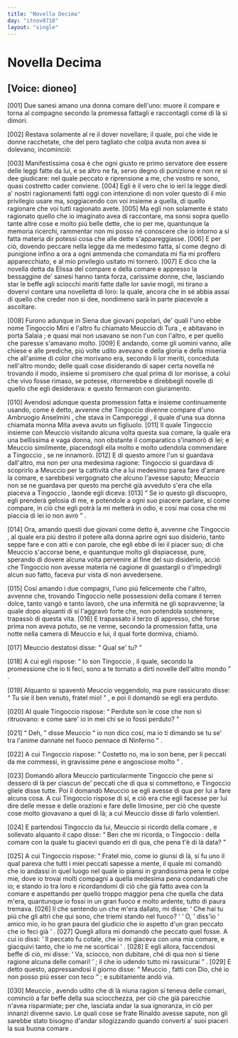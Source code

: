 ```yaml
---
title: "Novella Decima"
day: "itnov0710"
layout: "single"
---
```

<div id="nov0710" type="novella" who="dioneo">
 <h1>
  Novella Decima
 </h1>
 <p>
  <h2>
   [Voice: dioneo]
  </h2>
 </p>
 <argument>
  <p>
   <a name="p07100001">
    [001]
   </a>
   Due sanesi amano una donna comare dell'uno: muore il compare e torna al compagno secondo la promessa fattagli e raccontagli come di l&agrave; si dimori.
  </p>
 </argument>
 <div3 type="commentary" who="author">
  <p>
   <a name="p07100002">
    [002]
   </a>
   Restava solamente al
   <name persref="dioneo" type="person">
    re
   </name>
   il dover novellare; il quale, poi che vide le donne racchetate, che del pero tagliato che colpa avuta non avea si dolevano, incominci&ograve;:
  </p>
 </div3>
 <div3 type="commentary" who="dioneo">
  <p>
   <a name="p07100003">
    [003]
   </a>
   Manifestissima cosa &egrave; che ogni giusto re primo servatore dee essere delle leggi fatte da lui, e se altro ne fa, servo degno di punizione e non re si dee giudicare: nel quale peccato e riprensione a me, che vostro re sono, quasi costretto cader conviene.
   <a name="p07100004">
    [004]
   </a>
   Egli &egrave; il vero che io ieri la legge diedi a' nostri ragionamenti fatti oggi con intenzione di non voler questo d&iacute; il mio privilegio usare ma, soggiacendo con voi insieme a quella, di quello ragionare che voi tutti ragionato avete.
   <a name="p07100005">
    [005]
   </a>
   Ma egli non solamente &egrave; stato ragionato quello che io imaginato avea di raccontare, ma sonsi sopra quello tante altre cose e molto pi&uacute; belle dette, che io per me, quantunque la memoria ricerchi, rammentar non mi posso n&eacute; conoscere che io intorno a s&iacute; fatta materia dir potessi cosa che alle dette s'appareggiasse.
   <a name="p07100006">
    [006]
   </a>
   E per ci&ograve;, dovendo peccare nella legge da me medesimo fatta, s&iacute; come degno di punigione infino a ora a ogni ammenda che comandata mi fia mi proffero apparecchiato, e al mio privilegio usitato mi torner&ograve;.
   <a name="p07100007">
    [007]
   </a>
   E dico che la novella detta da
   <name persref="elissa" type="person">
    Elissa
   </name>
   del compare e della comare e appresso la bessaggine de' sanesi hanno tanta forza, carissime donne, che, lasciando star le beffe agli sciocchi mariti fatte dalle lor savie mogli, mi tirano a dovervi contare una novelletta di loro: la quale, ancora che in s&eacute; abbia assai di quello che creder non si dee, nondimeno sar&agrave; in parte piacevole a ascoltare.
  </p>
 </div3>
 <p>
  <a name="p07100008">
   [008]
  </a>
  Furono adunque in
  <name placeref="siena" type="place">
   Siena
  </name>
  due giovani popolari, de' quali l'uno ebbe nome
  <name persref="tingocciomini" type="person">
   Tingoccio Mini
  </name>
  e l'altro fu chiamato
  <name persref="meucciotura" type="person">
   Meuccio di Tura
  </name>
  , e abitavano in
  <name placeref="portasalaia" type="place">
   porta Salaia
  </name>
  ; e quasi mai non usavano se non l'un con l'altro, e per quello che paresse s'amavano molto.
  <a name="p07100009">
   [009]
  </a>
  E andando, come gli uomini vanno, alle chiese e alle prediche, pi&uacute; volte udito avevano e della gloria e della miseria che all'anime di color che morivano era, secondo li lor meriti, conceduta nell'altro mondo; delle quali cose disiderando di saper certa novella n&eacute; trovando il modo, insieme si promisero che qual prima di lor morisse, a colui che vivo fosse rimaso, se potesse, ritornerebbe e direbbegli novelle di quello che egli desiderava: e questo fermaron con giuramento.
 </p>
 <p>
  <a name="p07100010">
   [010]
  </a>
  Avendosi adunque questa promession fatta e insieme continuamente usando, come &egrave; detto, avvenne che
  <name persref="tingocciomini" type="person">
   Tingoccio
  </name>
  divenne compare d'uno
  <name persref="ambruogioanselmini" type="person">
   Ambruogio Anselmini
  </name>
  , che stava in
  <name placeref="camporeggi" type="place">
   Camporeggi
  </name>
  , il quale d'una sua donna chiamata
  <name persref="mitaanselmini" type="person">
   monna Mita
  </name>
  aveva avuto un figliuolo.
  <a name="p07100011">
   [011]
  </a>
  Il quale
  <name persref="tingocciomini" type="person">
   Tingoccio
  </name>
  insieme con
  <name persref="meucciotura" type="person">
   Meuccio
  </name>
  visitando alcuna volta questa sua comare, la quale era una bellissima e vaga donna, non obstante il comparatico s'inamor&ograve; di lei; e
  <name persref="meucciotura" type="person">
   Meuccio
  </name>
  similmente, piacendogli ella molto e molto udendola commendare a
  <name persref="tingocciomini" type="person">
   Tingoccio
  </name>
  , se ne innamor&ograve;.
  <a name="p07100012">
   [012]
  </a>
  E di questo amore l'un si guardava dall'altro, ma non per una medesima ragione:
  <name persref="tingocciomini" type="person">
   Tingoccio
  </name>
  si guardava di scoprirlo a
  <name persref="meucciotura" type="person">
   Meuccio
  </name>
  per la cattivit&agrave; che a lui medesimo parea fare d'amare la comare, e sarebbesi vergognato che alcuno l'avesse saputo;
  <name persref="meucciotura" type="person">
   Meuccio
  </name>
  non se ne guardava per questo ma perch&eacute; gi&agrave; avveduto s'era che ella piaceva a
  <name persref="tingocciomini" type="person">
   Tingoccio
  </name>
  , laonde egli diceva:
  <a name="p07100013">
   [013]
  </a>
  <q direct="unspecified" who="meucciotura">
   Se io questo gli discuopro, egli prender&agrave; gelosia di me, e potendole a ogni suo piacere parlare, s&iacute; come compare, in ci&ograve; che egli potr&agrave; la mi metter&agrave; in odio, e cos&iacute; mai cosa che mi piaccia di lei io non avr&ograve;
  </q>
  .
 </p>
 <p>
  <a name="p07100014">
   [014]
  </a>
  Ora, amando questi due giovani come detto &egrave;, avvenne che
  <name persref="tingocciomini" type="person">
   Tingoccio
  </name>
  , al quale era pi&uacute; destro il potere alla
  <name persref="mitaanselmini" type="person">
   donna
  </name>
  aprire ogni suo disiderio, tanto seppe fare e con atti e con parole, che egli ebbe di lei il piacer suo; di che
  <name persref="meucciotura" type="person">
   Meuccio
  </name>
  s'accorse bene, e quantunque molto gli dispiacesse, pure, sperando di dovere alcuna volta pervenire al fine del suo disiderio, acci&ograve; che
  <name persref="tingocciomini" type="person">
   Tingoccio
  </name>
  non avesse materia n&eacute; cagione di guastargli o d'impedirgli alcun suo fatto, faceva pur vista di non avvedersene.
 </p>
 <p>
  <a name="p07100015">
   [015]
  </a>
  Cos&iacute; amando i due compagni, l'uno pi&uacute; felicemente che l'altro, avvenne che, trovando
  <name persref="tingocciomini" type="person">
   Tingoccio
  </name>
  nelle possessioni della
  <name persref="mitaanselmini" type="person">
   comare
  </name>
  il terren dolce, tanto vang&ograve; e tanto lavor&ograve;, che una infermit&agrave; ne gli sopravvenne; la quale dopo alquanti d&iacute; s&iacute; l'aggrav&ograve; forte che, non potendola sostenere, trapass&ograve; di questa vita.
  <a name="p07100016">
   [016]
  </a>
  E trapassato il terzo d&iacute; appresso, ch&eacute; forse prima non aveva potuto, se ne venne, secondo la promession fatta, una notte nella camera di
  <name persref="meucciotura" type="person">
   Meuccio
  </name>
  e lui, il qual forte dormiva, chiam&ograve;.
 </p>
 <p>
  <a name="p07100017">
   [017]
  </a>
  <name persref="meucciotura" type="person">
   Meuccio
  </name>
  destatosi disse:
  <q direct="unspecified" who="meucciotura">
   Qual se' tu?
  </q>
 </p>
 <p>
  <a name="p07100018">
   [018]
  </a>
  A cui egli rispose:
  <q direct="unspecified" who="tingocciomini">
   Io son
   <name persref="tingocciomini" type="person">
    Tingoccio
   </name>
   , il quale, secondo la promessione che io ti feci, sono a te tornato a dirti novelle dell'altro mondo
  </q>
  .
 </p>
 <p>
  <a name="p07100019">
   [019]
  </a>
  Alquanto si spavent&ograve;
  <name persref="meucciotura" type="person">
   Meuccio
  </name>
  veggendolo, ma pure rassicurato disse:
  <q direct="unspecified" who="meucciotura">
   Tu sie il ben venuto,
   <name persref="tingocciomini" type="person">
    fratel
   </name>
   mio!
  </q>
  , e poi il domand&ograve; se egli era perduto.
 </p>
 <p>
  <a name="p07100020">
   [020]
  </a>
  Al quale
  <name persref="tingocciomini" type="person">
   Tingoccio
  </name>
  rispose:
  <q direct="unspecified" who="tingocciomini">
   Perdute son le cose che non si ritruovano: e come sare' io in mei chi se io fossi perduto?
  </q>
 </p>
 <p>
  <a name="p07100021">
   [021]
  </a>
  <q direct="unspecified" who="meucciotura">
   Deh,
  </q>
  disse
  <name persref="meucciotura" type="person">
   Meuccio
  </name>
  <q direct="unspecified">
   io non dico cos&iacute;, ma io ti dimando se tu se' tra l'anime dannate nel fuoco pennace di
   <name placeref="inferno" type="place">
    Ninferno
   </name>
  </q>
  .
 </p>
 <p>
  <a name="p07100022">
   [022]
  </a>
  A cui
  <name persref="tingocciomini" type="person">
   Tingoccio
  </name>
  rispose:
  <q direct="unspecified" who="tingocciomini">
   Costetto no, ma io son bene, per li peccati da me commessi, in gravissime pene e angosciose molto
  </q>
  .
 </p>
 <p>
  <a name="p07100023">
   [023]
  </a>
  Domand&ograve; allora
  <name persref="meucciotura" type="person">
   Meuccio
  </name>
  particularmente
  <name persref="tingocciomini" type="person">
   Tingoccio
  </name>
  che pene si dessero di l&agrave; per ciascun de' peccati che di qua si commettono, e
  <name persref="tingocciomini" type="person">
   Tingoccio
  </name>
  gliele disse tutte. Poi il domand&ograve;
  <name persref="meucciotura" type="person">
   Meuccio
  </name>
  se egli avesse di qua per lui a fare alcuna cosa. A cui
  <name persref="tingocciomini" type="person">
   Tingoccio
  </name>
  rispose di s&iacute;, e ci&ograve; era che egli facesse per lui dire delle messe e delle orazioni e fare delle limosine, per ci&ograve; che queste cose molto giovavano a quei di l&agrave;; a cui
  <name persref="meucciotura" type="person">
   Meuccio
  </name>
  disse di farlo volentieri.
 </p>
 <p>
  <a name="p07100024">
   [024]
  </a>
  E partendosi
  <name persref="tingocciomini" type="person">
   Tingoccio
  </name>
  da lui,
  <name persref="meucciotura" type="person">
   Meuccio
  </name>
  si ricord&ograve; della
  <name persref="mitaanselmini" type="person">
   comare
  </name>
  , e sollevato alquanto il capo disse:
  <q direct="unspecified" who="meucciotura">
   Ben che mi ricorda, o
   <name persref="tingocciomini" type="person">
    Tingoccio
   </name>
   : della comare con la quale tu giacevi quando eri di qua, che pena t'&egrave; di l&agrave; data?
  </q>
 </p>
 <p>
  <a name="p07100025">
   [025]
  </a>
  A cui
  <name persref="tingocciomini" type="person">
   Tingoccio
  </name>
  rispose:
  <q direct="unspecified" who="tingocciomini">
   <name persref="meucciotura" type="person">
    Fratel
   </name>
   mio, come io giunsi di l&agrave;, s&iacute; fu uno il qual pareva che tutti i miei peccati sapesse a mente, il quale mi comand&ograve; che io andassi in quel luogo nel quale io piansi in grandissima pena le colpe mie, dove io trovai molti compagni a quella medesima pena condannati che io; e stando io tra loro e ricordandomi di ci&ograve; che gi&agrave; fatto avea con
   <name persref="mitaanselmini" type="person">
    la comare
   </name>
   e aspettando per quello troppo maggior pena che quella che data m'era, quantunque io fossi in un gran fuoco e molto ardente, tutto di paura tremava.
   <a name="p07100026">
    [026]
   </a>
   Il che sentendo un che m'era dallato, mi disse:
   <q direct="unspecified" who="uomo-0710">
    Che hai tu pi&uacute; che gli altri che qui sono, che triemi stando nel fuoco?
   </q>
   <q direct="unspecified" who="tingocciomini">
    O,
   </q>
   diss'io
   <q direct="unspecified">
    amico mio, io ho gran paura del giudicio che io aspetto d'un gran peccato che io feci gi&agrave;
   </q>
   .
   <a name="p07100027">
    [027]
   </a>
   Quegli allora mi domand&ograve; che peccato quel fosse. A cui io dissi:
   <q direct="unspecified" who="tingocciomini">
    Il peccato fu cotale, che io mi giaceva con una mia comare, e giacquivi tanto, che io me ne scorticai
   </q>
   .
   <a name="p07100028">
    [028]
   </a>
   E egli allora, faccendosi beffe di ci&ograve;, mi disse:
   <q direct="unspecified" who="uomo-0710">
    Va, sciocco, non dubitare, ch&eacute; di qua non si tiene ragione alcuna delle comari!
   </q>
   ; il che io udendo tutto mi rassicurai
  </q>
  .
  <a name="p07100029">
   [029]
  </a>
  E detto questo, appressandosi il giorno disse:
  <q direct="unspecified" who="tingocciomini">
   <name persref="meucciotura" type="person">
    Meuccio
   </name>
   , fatti con Dio, ch&eacute; io non posso pi&uacute; esser con teco
  </q>
  ; e subitamente and&ograve; via.
 </p>
 <p>
  <a name="p07100030">
   [030]
  </a>
  <name persref="meucciotura" type="person">
   Meuccio
  </name>
  , avendo udito che di l&agrave; niuna ragion si teneva delle comari, cominci&ograve; a far beffe della sua sciocchezza, per ci&ograve; che gi&agrave; parecchie n'avea risparmiate; per che, lasciata andar la sua ignoranza, in ci&ograve; per innanzi divenne savio. Le quali cose se
  <name persref="fraterinaldo" type="person">
   frate Rinaldo
  </name>
  avesse sapute, non gli sarebbe stato bisogno d'andar silogizzando quando convert&iacute; a' suoi piaceri la sua buona
  <name persref="agnesa" type="person">
   comare
  </name>
  .
 </p>
</div>